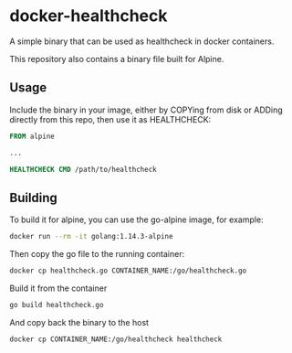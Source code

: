 # docker-healthcheck

A simple binary that can be used as healthcheck in docker containers.

This repository also contains a binary file built for Alpine.

## Usage

Include the binary in your image, either by COPYing from disk or ADDing directly from this repo, then use it as HEALTHCHECK:

```Dockerfile
FROM alpine

...

HEALTHCHECK CMD /path/to/healthcheck
```

## Building

To build it for alpine, you can use the go-alpine image, for example:

```bash
docker run --rm -it golang:1.14.3-alpine
```

Then copy the go file to the running container:

```bash
docker cp healthcheck.go CONTAINER_NAME:/go/healthcheck.go
```

Build it from the container

```bash
go build healthcheck.go
```

And copy back the binary to the host

```bash
docker cp CONTAINER_NAME:/go/healthcheck healthcheck
```

